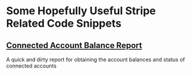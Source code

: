 # Some Hopefully Useful Stripe Related Code Snippets

## [Connected Account Balance Report](connected_account_balances.ipynb)
A quick and dirty report for obtaining the account balances and status of connected accounts
